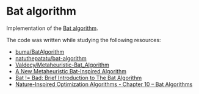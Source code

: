 # Bat algorithm

Implementation of the [Bat algorithm](https://en.wikipedia.org/wiki/Bat_algorithm).

The code was written while studying the following resources:

- [buma/BatAlgorithm](https://github.com/buma/BatAlgorithm)
- [natuthepatatu/bat-algorithm](https://github.com/natuthepatatu/bat-algorithm)
- [Valdecy/Metaheuristic-Bat_Algorithm](https://github.com/Valdecy/Metaheuristic-Bat_Algorithm)
- [A New Metaheuristic Bat-Inspired Algorithm](https://arxiv.org/abs/1004.4170)
- [Bat != Bad: Brief Introduction to The Bat Algorithm](https://medium.com/it-paragon/bat-algorithm-bad-algorithm-b26ae42da8e1)
- [Nature-Inspired Optimization Algorithms - Chapter 10 – Bat Algorithms](https://www.semanticscholar.org/paper/Chapter-10-–-Bat-Algorithms-Yang/d12742cf9333a293b70f9e6d987ecb6dc38c1ef8)
